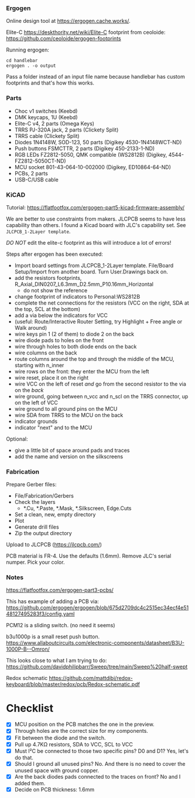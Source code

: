 

### Ergogen

Online design tool at https://ergogen.cache.works/.

Elite-C https://deskthority.net/wiki/Elite-C footprint from ceoloide: https://github.com/ceoloide/ergogen-footprints

Running ergogen:

```
cd handlebar
ergogen . -o output
```

Pass a folder instead of an input file name because handlebar has custom footprints and that's how this works.


### Parts

- Choc v1 switches (Keebd)
- DMK keycaps, 1U (Keebd)
- Elite-C v4, 2 parts (Omega Keys)
- TRRS PJ-320A jack, 2 parts (Clickety Split)
- TRRS cable (Clickety Split)
- Diodes 1N4148W, SOD-123, 50 parts (Digikey 4530-1N4148WCT-ND)
- Push buttons FSMCTTR, 2 parts (Digikey 450-2133-1-ND)
- RGB LEDs FZ2812-5050, QMK compatible (WS2812B) (Digikey, 4544-FZ2812-5050CT-ND)
- MCU socket 801-43-064-10-002000 (Digikey, ED10864-64-ND)
- PCBs, 2 parts
- USB-C/USB cable


### KiCAD 

Tutorial: https://flatfootfox.com/ergogen-part5-kicad-firmware-assembly/

We are better to use constraints from makers. JLCPCB seems to have less capability than others. I found a Kicad board with JLC's capability set. See `JLCPCB_1-2Layer template`.

*DO NOT* edit the elite-c footprint as this will introduce a lot of errors!

Steps after ergogen has been executed:
- Import board settings from JLCPCB_1-2Layer template. File/Board Setup/Import from another board. Turn User.Drawings back on.
- add the resistors footprints, R_Axial_DIN0207_L6.3mm_D2.5mm_P10.16mm_Horizontal
  - do not show the reference
- change footprint of indicators to Personal:WS2812B
- complete the net connections for the resistors (VCC on the right, SDA at the top, SCL at the bottom)
- add a via below the indicators for VCC
- (useful: Route/Interactive Router Setting, try Highlight + Free angle or Walk around)
- wire keys pin 1 (2 of them) to diode 2 on the back
- wire diode pads to holes on the front
- wire through holes to both diode ends on the back
- wire columns on the back
- route columns around the top and through the middle of the MCU, starting with n_inner
- wire rows on the front: they enter the MCU from the left
- wire reset, place it on the right
- wire VCC on the left of reset *and* go from the second resistor to the via on the *back*
- wire ground, going between n_vcc and n_scl on the TRRS connector, up on the left of VCC
- wire ground to all ground pins on the MCU
- wire SDA from TRRS to the MCU on the back
- indicator grounds
- indicator "next" and to the MCU

Optional:
- give a little bit of space around pads and traces
- add the name and version on the silkscreens


### Fabrication

Prepare Gerber files:
- File/Fabrication/Gerbers
- Check the layers
  - *.Cu, *.Paste, *.Mask, *.Silkscreen, Edge.Cuts
- Set a clean, new, empty directory
- Plot
- Generate drill files
- Zip the output directory

Upload to JLCPCB (https://jlcpcb.com/)

PCB material is FR-4. Use the defaults (1.6mm). Remove JLC's serial numper. Pick your color. 


### Notes

https://flatfootfox.com/ergogen-part3-pcbs/

This has example of adding a PCB via: https://github.com/ergogen/ergogen/blob/675d2709dc4c2515ec34ecf4e5148127495283f3/config.yaml

PCM12 is a sliding switch. (no need it seems)

b3u1000p is a small reset push button. https://www.allaboutcircuits.com/electronic-components/datasheet/B3U-1000P-B--Omron/

This looks close to what I am trying to do: https://github.com/davidphilipbarr/Sweep/tree/main/Sweep%20half-swept

Redox schematic https://github.com/mattdibi/redox-keyboard/blob/master/redox/pcb/Redox-schematic.pdf


# Checklist

- [x] MCU position on the PCB matches the one in the preview.
- [x] Through holes are the correct size for my components.
- [x] Fit between the diode and the switch.
- [x] Pull up 4.7KΩ resistors, SDA to VCC, SCL to VCC
- [x] Must I²C be connected to those two specific pins? D0 and D1? Yes, let's do that.
- [x] Should I ground all unused pins? No. And there is no need to cover the unused space with ground copper.
- [x] Are the back diodes pads connected to the traces on front? No and I added them.
- [x] Decide on PCB thickness: 1.6mm
